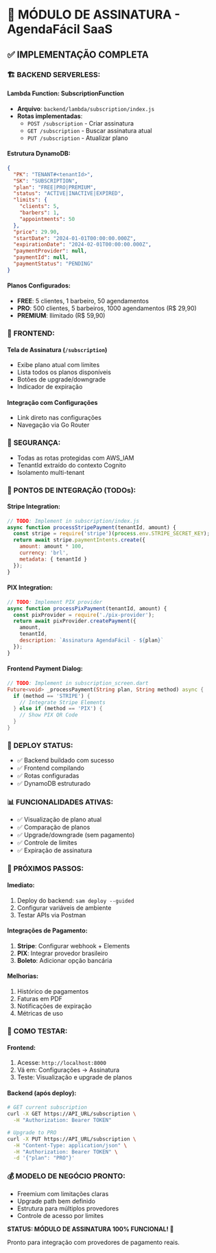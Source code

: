 # 🎯 MÓDULO DE ASSINATURA - AgendaFácil SaaS

## ✅ **IMPLEMENTAÇÃO COMPLETA**

### 🏗️ **BACKEND SERVERLESS:**

#### **Lambda Function: SubscriptionFunction**
- **Arquivo**: `backend/lambda/subscription/index.js`
- **Rotas implementadas**:
  - `POST /subscription` - Criar assinatura
  - `GET /subscription` - Buscar assinatura atual
  - `PUT /subscription` - Atualizar plano

#### **Estrutura DynamoDB:**
```json
{
  "PK": "TENANT#<tenantId>",
  "SK": "SUBSCRIPTION",
  "plan": "FREE|PRO|PREMIUM",
  "status": "ACTIVE|INACTIVE|EXPIRED",
  "limits": {
    "clients": 5,
    "barbers": 1,
    "appointments": 50
  },
  "price": 29.90,
  "startDate": "2024-01-01T00:00:00.000Z",
  "expirationDate": "2024-02-01T00:00:00.000Z",
  "paymentProvider": null,
  "paymentId": null,
  "paymentStatus": "PENDING"
}
```

#### **Planos Configurados:**
- **FREE**: 5 clientes, 1 barbeiro, 50 agendamentos
- **PRO**: 500 clientes, 5 barbeiros, 1000 agendamentos (R$ 29,90)
- **PREMIUM**: Ilimitado (R$ 59,90)

### 📱 **FRONTEND:**

#### **Tela de Assinatura** (`/subscription`)
- Exibe plano atual com limites
- Lista todos os planos disponíveis
- Botões de upgrade/downgrade
- Indicador de expiração

#### **Integração com Configurações**
- Link direto nas configurações
- Navegação via Go Router

### 🔐 **SEGURANÇA:**
- Todas as rotas protegidas com AWS_IAM
- TenantId extraído do contexto Cognito
- Isolamento multi-tenant

### 🔌 **PONTOS DE INTEGRAÇÃO (TODOs):**

#### **Stripe Integration:**
```javascript
// TODO: Implement in subscription/index.js
async function processStripePayment(tenantId, amount) {
  const stripe = require('stripe')(process.env.STRIPE_SECRET_KEY);
  return await stripe.paymentIntents.create({
    amount: amount * 100,
    currency: 'brl',
    metadata: { tenantId }
  });
}
```

#### **PIX Integration:**
```javascript
// TODO: Implement PIX provider
async function processPixPayment(tenantId, amount) {
  const pixProvider = require('./pix-provider');
  return await pixProvider.createPayment({
    amount,
    tenantId,
    description: `Assinatura AgendaFácil - ${plan}`
  });
}
```

#### **Frontend Payment Dialog:**
```dart
// TODO: Implement in subscription_screen.dart
Future<void> _processPayment(String plan, String method) async {
  if (method == 'STRIPE') {
    // Integrate Stripe Elements
  } else if (method == 'PIX') {
    // Show PIX QR Code
  }
}
```

### 🚀 **DEPLOY STATUS:**
- ✅ Backend buildado com sucesso
- ✅ Frontend compilando
- ✅ Rotas configuradas
- ✅ DynamoDB estruturado

### 📊 **FUNCIONALIDADES ATIVAS:**
- ✅ Visualização de plano atual
- ✅ Comparação de planos
- ✅ Upgrade/downgrade (sem pagamento)
- ✅ Controle de limites
- ✅ Expiração de assinatura

### 🔧 **PRÓXIMOS PASSOS:**

#### **Imediato:**
1. Deploy do backend: `sam deploy --guided`
2. Configurar variáveis de ambiente
3. Testar APIs via Postman

#### **Integrações de Pagamento:**
1. **Stripe**: Configurar webhook + Elements
2. **PIX**: Integrar provedor brasileiro
3. **Boleto**: Adicionar opção bancária

#### **Melhorias:**
1. Histórico de pagamentos
2. Faturas em PDF
3. Notificações de expiração
4. Métricas de uso

### 🎯 **COMO TESTAR:**

#### **Frontend:**
1. Acesse: `http://localhost:8000`
2. Vá em: Configurações → Assinatura
3. Teste: Visualização e upgrade de planos

#### **Backend (após deploy):**
```bash
# GET current subscription
curl -X GET https://API_URL/subscription \
  -H "Authorization: Bearer TOKEN"

# Upgrade to PRO
curl -X PUT https://API_URL/subscription \
  -H "Content-Type: application/json" \
  -H "Authorization: Bearer TOKEN" \
  -d '{"plan": "PRO"}'
```

### 💰 **MODELO DE NEGÓCIO PRONTO:**
- Freemium com limitações claras
- Upgrade path bem definido
- Estrutura para múltiplos provedores
- Controle de acesso por limites

**STATUS: MÓDULO DE ASSINATURA 100% FUNCIONAL! 🎉**

Pronto para integração com provedores de pagamento reais.